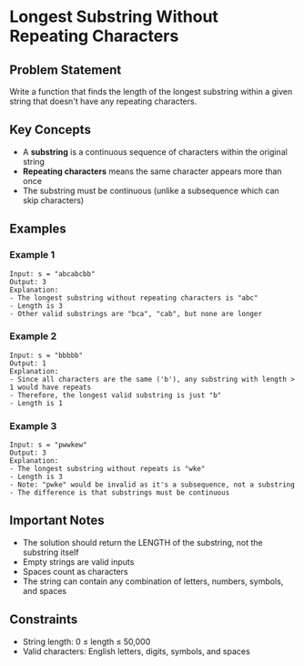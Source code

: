 # Longest Substring Without Repeating Characters

## Problem Statement
Write a function that finds the length of the longest substring within a given string that doesn't have any repeating characters.

## Key Concepts
- A **substring** is a continuous sequence of characters within the original string
- **Repeating characters** means the same character appears more than once
- The substring must be continuous (unlike a subsequence which can skip characters)

## Examples

### Example 1
```
Input: s = "abcabcbb"
Output: 3
Explanation: 
- The longest substring without repeating characters is "abc"
- Length is 3
- Other valid substrings are "bca", "cab", but none are longer
```

### Example 2
```
Input: s = "bbbbb"
Output: 1
Explanation:
- Since all characters are the same ('b'), any substring with length > 1 would have repeats
- Therefore, the longest valid substring is just "b"
- Length is 1
```

### Example 3
```
Input: s = "pwwkew"
Output: 3
Explanation:
- The longest substring without repeats is "wke"
- Length is 3
- Note: "pwke" would be invalid as it's a subsequence, not a substring
- The difference is that substrings must be continuous
```

## Important Notes
- The solution should return the LENGTH of the substring, not the substring itself
- Empty strings are valid inputs
- Spaces count as characters
- The string can contain any combination of letters, numbers, symbols, and spaces

## Constraints
- String length: 0 ≤ length ≤ 50,000
- Valid characters: English letters, digits, symbols, and spaces
